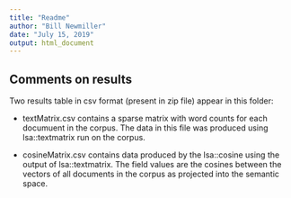 ```yaml
---
title: "Readme"
author: "Bill Newmiller"
date: "July 15, 2019"
output: html_document
---
```




## Comments on results

Two results table in csv format (present in zip file) appear in this folder:

* textMatrix.csv contains a sparse matrix with word counts for each documuent in the corpus. The data in this file was produced using lsa::textmatrix run on the corpus.

* cosineMatrix.csv contains data produced by the lsa::cosine using the output of lsa::textmatrix. The field values are the cosines between the vectors of all documents in the corpus as projected into the semantic space.
